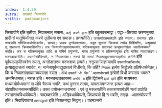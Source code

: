 ```yaml
---
index:  1.4.59
sutra:  उपसर्गाः क्रियायोगे
vritti:  padamanjari
---
```


क्रियायोगे इति तृतीया, निपातनात् समासः, `कर्तृ करणे कृता` इति बहुलवचनाद्वा। यद्वा--क्रियया करणभूतया प्रादीनां धातुभिर्योगात् करणे तृतीयया एव समासः। प्रणयतीति। `उपसर्गादसमासेऽपि इति णत्वम्। प्रनायक इति। नन्वत्रापि गमिक्रियायोगोऽस्त्येव, सत्यम्; प्रादयः पुनरेवमात्मकाः, यदुत श्रुतायां क्रियायां तामेव विशिंषन्ति, अश्रुतायां तु ससाधनां क्रियामाक्षिपन्ति। तत्र क्रियायोगग्रहणसामर्थ्याद् यत्क्रियायुक्ताः प्रादयस्तं प्रत्युपसर्गसंज्ञा भवतीत्ययमर्थो भवति। अत्र च यत्क्रियायुक्तः प्रादिः स गमिर्न प्रयुज्यते, यश्च प्रयुज्यते न तत्क्रियायुक्त इति नास्ति णत्वप्रसङ्गः।
मरुच्छब्दस्येति। उपसर्गसंज्ञैवेष्यते, न निपातसंज्ञा। तस्यां हि सत्यां निपाताद्युदात्तत्वम्ठतृतीया कर्मणि` इति पूर्वपदप्रकृतिस्वरेण स्यात्, अन्तोदात्तश्च मरुत्तशब्द इष्यते। ननूपसर्गसंज्ञायामपि `उपसर्गाश्चाभिवर्जम्` इत्याद्युदात्तत्वं स्यादेव, न; नानेनापूर्वमाद्युदात्तत्वं विधीयते, किं तर्हि? `निपाताः` इत्येव सिद्धेऽथेः प्रतिषेधार्थमेतत्। किं च निपातसंज्ञायामव्ययसंज्ञा स्यात्। अथ `उपसर्गे धोः किः``आतश्चोपसर्गे` इत्येतौ विधी कस्मान्न भवतः? अनभिधानात्।
मरुत्त इति। मरुच्छब्दतकारस्य `अनचि च` इति द्विर्वचने `झरो झरि` इति मध्यमस्य मध्यमयोर्मध्यमानां वा लोपे त्रैरूप्यं भवति, कथं पुनरत्र तत्वम्, यावतायमनजन्त इत्यत आह--संज्ञाविधानसामर्थ्यादिति। उक्तः प्रयोजनान्तराभावः। एवं तु मरुन्नयतीति तकारव्यवायेऽपि णत्वं प्राप्रोति तस्मात्तत्वविधावेवेष्यते।
श्रच्छब्दस्येति। अङ्विधावेवेष्यते, किप्रत्ययो हि न भवति, तदाह--आतश्चोपसर्गे इति। भिदादिपाठात् `प्रज्ञाश्रद्धार्चा` इति निपातनाद्वा सिद्धम्।।
पदमञ्जरी
